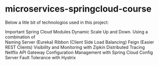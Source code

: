 # microservices-springcloud-course
Below a litle bit of technologios used in this project: 

Important Spring Cloud Modules Dynamic Scale Up and Down. 
Using a combination of  
  Naming Server (Eureka) 
  Ribbon (Client Side Load Balancing) Feign (Easier REST Clients) Visibility and Monitoring with  Zipkin Distributed Tracing Netflix API Gateway Configuration Management with  Spring Cloud Config Server Fault Tolerance with  Hystrix
